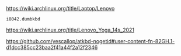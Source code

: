 https://wiki.archlinux.org/title/Laptop/Lenovo

``` 
i8042.dumbkbd
```

https://wiki.archlinux.org/title/Lenovo_Yoga_14s_2021

https://github.com/yescallop/atkbd-nogetid#user-content-fn-82GH.1-d1dcc385cc23baa2f41a44f2a12f2346
